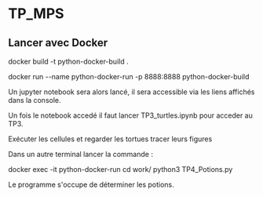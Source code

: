 # TP_MPS

## Lancer avec Docker

docker build -t python-docker-build .

docker run --name python-docker-run -p 8888:8888  python-docker-build

Un jupyter notebook sera alors lancé, il sera accessible via les liens affichés dans la console.

Un fois le notebook accedé il faut lancer TP3_turtles.ipynb pour acceder au TP3.

Exécuter les cellules et regarder les tortues tracer leurs figures

Dans un autre terminal lancer la commande : 

docker exec -it python-docker-run
cd work/
python3 TP4_Potions.py

Le programme s'occupe de déterminer les potions.
